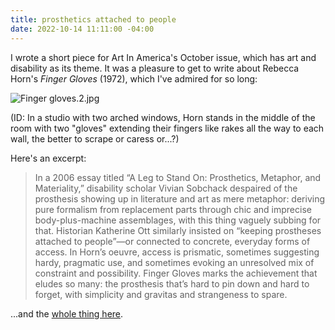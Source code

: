 ```yaml
---
title: prosthetics attached to people
date: 2022-10-14 11:11:00 -04:00
---
```


I wrote a short piece for Art In America's October issue, which has art and disability as its theme. It was a pleasure to get to write about Rebecca Horn's *Finger Gloves* (1972), which I've admired for so long:

![Finger gloves.2.jpg](/uploads/Finger%20gloves.2.jpg)

(ID: In a studio with two arched windows, Horn stands in the middle of the room with two "gloves" extending their fingers like rakes all the way to each wall, the better to scrape or caress or...?)

Here's an excerpt:

>In a 2006 essay titled “A Leg to Stand On: Prosthetics, Metaphor, and Materiality,” disability scholar Vivian Sobchack despaired of the prosthesis showing up in literature and art as mere metaphor: deriving pure formalism from replacement parts through chic and imprecise body-plus-machine assemblages, with this thing vaguely subbing for that. Historian Katherine Ott similarly insisted on “keeping prostheses attached to people”—or connected to concrete, everyday forms of access. In Horn’s oeuvre, access is prismatic, sometimes suggesting hardy, pragmatic use, and sometimes evoking an unresolved mix of constraint and possibility. Finger Gloves marks the achievement that eludes so many: the prosthesis that’s hard to pin down and hard to forget, with simplicity and gravitas and strangeness to spare.

...and the [whole thing here](https://www.artnews.com/art-in-america/features/five-artists-disability-art-1234642880/).

